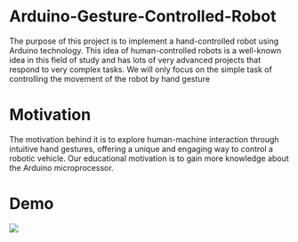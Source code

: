 # Arduino-Gesture-Controlled-Robot
The purpose of this project is to implement a hand-controlled robot using Arduino technology. This idea of human-controlled robots is a well-known idea in this field of study and
has lots of very advanced projects that respond to very complex tasks. We will only focus on
the simple task of controlling the movement of the robot by hand gesture

# Motivation

The motivation behind it is to explore human-machine interaction through intuitive hand
gestures, offering a unique and engaging way to control a robotic vehicle. Our educational
motivation is to gain more knowledge about the Arduino microprocessor.

# Demo 

![](https://github.com/BAndrei123/Arduino-Gesture-Controlled-Robot/tree/main/Documentation%20and%20Video)
